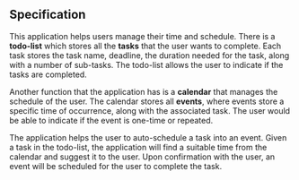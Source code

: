 ## Specification

This application helps users manage their time and schedule.
There is a **todo-list** which stores all the **tasks** that the user wants to
complete. Each task stores the task name, deadline, the duration needed for the task, along with a number of sub-tasks.
The todo-list allows the user to indicate if the tasks are completed.

Another function that the application has is a **calendar** that manages the schedule of the user. 
The calendar stores all **events**, where events store a specific time of
occurrence, along with the associated task. The user would be able to indicate if the event is 
one-time or repeated.

The application helps the user to auto-schedule a task into an event.
Given a task in the todo-list, the application will find a suitable time
from the calendar and suggest it to the user. Upon confirmation with the user, 
an event will be scheduled for the user to complete the task.

